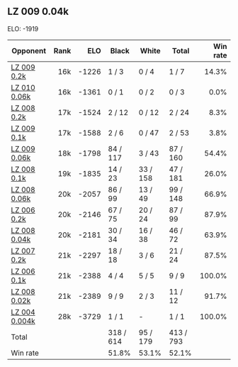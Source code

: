 ## LZ 009 0.04k ##

ELO: -1919

Opponent | Rank | ELO | Black | White | Total | Win rate
---------|-----:|----:|-------|-------|-------|-------:
[LZ 009 0.2k](LZ%20009%200.2k.md) | 16k | -1226 | 1 / 3 | 0 / 4 | 1 / 7 | 14.3%
[LZ 010 0.06k](LZ%20010%200.06k.md) | 16k | -1361 | 0 / 1 | 0 / 2 | 0 / 3 | 0.0%
[LZ 008 0.2k](LZ%20008%200.2k.md) | 17k | -1524 | 2 / 12 | 0 / 12 | 2 / 24 | 8.3%
[LZ 009 0.1k](LZ%20009%200.1k.md) | 17k | -1588 | 2 / 6 | 0 / 47 | 2 / 53 | 3.8%
[LZ 009 0.06k](LZ%20009%200.06k.md) | 18k | -1798 | 84 / 117 | 3 / 43 | 87 / 160 | 54.4%
[LZ 008 0.1k](LZ%20008%200.1k.md) | 19k | -1835 | 14 / 23 | 33 / 158 | 47 / 181 | 26.0%
[LZ 008 0.06k](LZ%20008%200.06k.md) | 20k | -2057 | 86 / 99 | 13 / 49 | 99 / 148 | 66.9%
[LZ 006 0.2k](LZ%20006%200.2k.md) | 20k | -2146 | 67 / 75 | 20 / 24 | 87 / 99 | 87.9%
[LZ 008 0.04k](LZ%20008%200.04k.md) | 20k | -2181 | 30 / 34 | 16 / 38 | 46 / 72 | 63.9%
[LZ 007 0.2k](LZ%20007%200.2k.md) | 21k | -2297 | 18 / 18 | 3 / 6 | 21 / 24 | 87.5%
[LZ 006 0.1k](LZ%20006%200.1k.md) | 21k | -2388 | 4 / 4 | 5 / 5 | 9 / 9 | 100.0%
[LZ 008 0.02k](LZ%20008%200.02k.md) | 21k | -2389 | 9 / 9 | 2 / 3 | 11 / 12 | 91.7%
[LZ 004 0.004k](LZ%20004%200.004k.md) | 28k | -3729 | 1 / 1 | - | 1 / 1 | 100.0%
Total | | | 318 / 614 | 95 / 179 | 413 / 793 | 
Win rate| | | 51.8% | 53.1% | 52.1% | 
